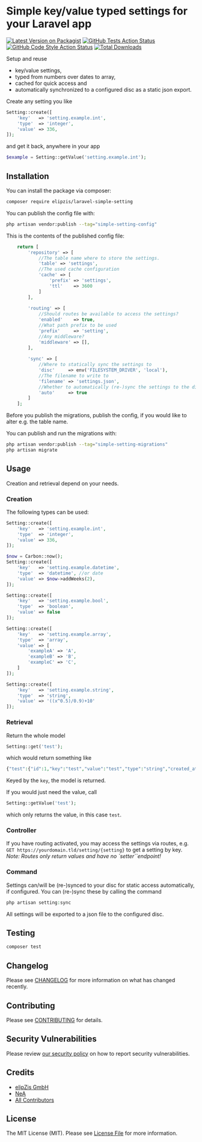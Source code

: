 # Simple key/value typed settings for your Laravel app

[![Latest Version on Packagist](https://img.shields.io/packagist/v/elipzis/laravel-simple-setting.svg?style=flat-square)](https://packagist.org/packages/elipzis/laravel-simple-setting)
[![GitHub Tests Action Status](https://img.shields.io/github/workflow/status/elipzis/laravel-simple-setting/run-tests?label=tests)](https://github.com/elipzis/laravel-simple-setting/actions?query=workflow%3Arun-tests+branch%3Amain)
[![GitHub Code Style Action Status](https://img.shields.io/github/workflow/status/elipzis/laravel-simple-setting/Check%20&%20fix%20styling?label=code%20style)](https://github.com/elipzis/laravel-simple-setting/actions?query=workflow%3A"Check+%26+fix+styling"+branch%3Amain)
[![Total Downloads](https://img.shields.io/packagist/dt/elipzis/laravel-simple-setting.svg?style=flat-square)](https://packagist.org/packages/elipzis/laravel-simple-setting)

Setup and reuse

* key/value settings,
* typed from numbers over dates to array,
* cached for quick access and
* automatically synchronized to a configured disc as a static json export.

Create any setting you like

```php
Setting::create([
    'key'   => 'setting.example.int',
    'type'  => 'integer',
    'value' => 336,
]);
```

and get it back, anywhere in your app

```php
$example = Setting::getValue('setting.example.int');
```

## Installation

You can install the package via composer:

```bash
composer require elipzis/laravel-simple-setting
```

You can publish the config file with:

```bash
php artisan vendor:publish --tag="simple-setting-config"
```

This is the contents of the published config file:

```php
    return [
        'repository' => [
            //The table name where to store the settings.
            'table' => 'settings',
            //The used cache configuration
            'cache' => [
                'prefix' => 'settings',
                'ttl'    => 3600
            ]
        ],
    
        'routing' => [
            //Should routes be available to access the settings?
            'enabled'    => true,
            //What path prefix to be used
            'prefix'     => 'setting',
            //Any middleware?
            'middleware' => [],
        ],
    
        'sync' => [
            //Where to statically sync the settings to
            'disc'     => env('FILESYSTEM_DRIVER', 'local'),
            //The filename to write to
            'filename' => 'settings.json',
            //Whether to automatically (re-)sync the settings to the disc with every change
            'auto'     => true
        ]
    ];
```

Before you publish the migrations, publish the config, if you would like to alter e.g. the table name.

You can publish and run the migrations with:

```bash
php artisan vendor:publish --tag="simple-setting-migrations"
php artisan migrate
```

## Usage

Creation and retrieval depend on your needs.

### Creation

The following types can be used:

```php
Setting::create([
    'key'   => 'setting.example.int',
    'type'  => 'integer',
    'value' => 336,
]);
```

```php
$now = Carbon::now();
Setting::create([
    'key'   => 'setting.example.datetime',
    'type'  => 'datetime', //or date
    'value' => $now->addWeeks(2),
]);
```

```php
Setting::create([
    'key'   => 'setting.example.bool',
    'type'  => 'boolean',
    'value' => false
]);
```

```php
Setting::create([
    'key'   => 'setting.example.array',
    'type'  => 'array',
    'value' => [
        'exampleA' => 'A',
        'exampleB' => 'B',
        'exampleC' => 'C',
    ]
]);
```

```php
Setting::create([
    'key'   => 'setting.example.string',
    'type'  => 'string',
    'value' => '((x^0.5)/0.9)+10'
]);
```

### Retrieval

Return the whole model

```php
Setting::get('test');
```

which would return something like

```php
{"test":{"id":1,"key":"test","value":"test","type":"string","created_at":"2021-12-25T10:18:07.000000Z","updated_at":"2021-12-25T10:18:07.000000Z"}}
```

Keyed by the `key`, the model is returned.

If you would just need the value, call

```php
Setting::getValue('test');
```

which only returns the value, in this case `test`.

### Controller

If you have routing activated, you may access the settings via routes, e.g. `GET https://yourdomain.tld/setting/{setting}` to get a setting by key.
*Note: Routes only return values and have no `setter``endpoint!*

### Command

Settings can/will be (re-)synced to your disc for static access automatically, if configured. You can (re-)sync these by calling the command

```php
php artisan setting:sync
```

All settings will be exported to a json file to the configured disc.

## Testing

```bash
composer test
```

## Changelog

Please see [CHANGELOG](CHANGELOG.md) for more information on what has changed recently.

## Contributing

Please see [CONTRIBUTING](.github/CONTRIBUTING.md) for details.

## Security Vulnerabilities

Please review [our security policy](.github/SECURITY.md) on how to report security vulnerabilities.

## Credits

- [elipZis GmbH](https://elipZis.com)
- [NeA](https://github.com/nea)
- [All Contributors](https://github.com/elipZis/laravel-simple-setting/contributors)

## License

The MIT License (MIT). Please see [License File](LICENSE.md) for more information.
